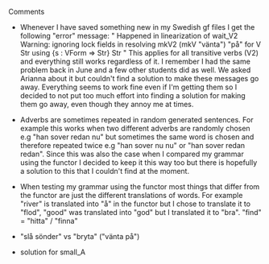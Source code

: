 Comments

- Whenever I have saved something new in my Swedish gf files I get the following "error" message: 
    " 
    Happened in linearization of wait_V2
      Warning: ignoring lock fields in resolving mkV2 (mkV "vänta") "på"
               for
                 V Str
               using
                 {s : VForm => Str} Str
    "
This applies for all transitive verbs (V2) and everything still works regardless of it. I remember I had the same problem back in June and a few other students did as well. We asked Arianna about it but couldn't find a solution to make these messages go away. Everything seems to work fine even if I'm getting them so I decided to not put too much effort into finding a solution for making them go away, even though they annoy me at times.

- Adverbs are sometimes repeated in random generated sentences. For example this works when two different adverbs are randomly chosen e.g "han sover redan nu" but sometimes the same word is chosen and therefore repeated twice e.g "han sover nu nu" or "han sover redan redan". Since this was also the case when I compared my grammar using the functor I decided to keep it this way too but there is hopefully a solution to this that I couldn't find at the moment.

- When testing my grammar using the functor most things that differ from the functor are just the different translations of words. For example "river" is translated into "å" in the functor but I chose to translate it to "flod", "good" was translated into "god" but I translated it to "bra". "find" = "hitta" / "finna"

- "slå sönder" vs "bryta"  ("vänta på")

- solution for small_A